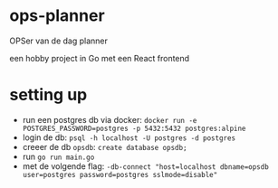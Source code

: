 # ops-planner
OPSer van de dag planner

een hobby project in Go met een React frontend

# setting up
- run een postgres db via docker: `docker run -e POSTGRES_PASSWORD=postgres -p 5432:5432 postgres:alpine`
- login de db: `psql -h localhost -U postgres -d postgres`
- creeer de db `opsdb`: `create database opsdb;`
- run `go run main.go` 
- met de volgende flag: `-db-connect "host=localhost dbname=opsdb user=postgres password=postgres sslmode=disable"`
